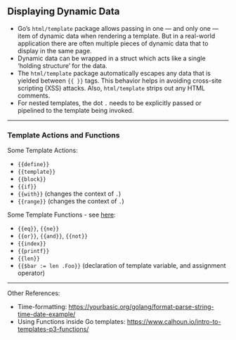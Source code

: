 ## Displaying Dynamic Data

- Go’s `html/template` package allows passing in one — and only one — item of dynamic data when rendering a template. But in a real-world application there are often multiple pieces of dynamic data that to display in the same page.
- Dynamic data can be wrapped in a struct which acts like a single ‘holding structure’ for the data.
- The `html/template` package automatically escapes any data that is yielded between `{{ }}` tags. This behavior helps in avoiding cross-site scripting (XSS) attacks. Also, `html/template` strips out any HTML comments.
- For nested templates, the dot `.` needs to be explicitly passed or pipelined to the template being invoked.

---
### Template Actions and Functions

Some Template Actions:
- `{{define}}`
- `{{template}}`
- `{{block}}`
- `{{if}}`
- `{{with}}` (changes the context of `.`)
- `{{range}}` (changes the context of `.`)

Some Template Functions - see [here](https://golang.org/pkg/text/template/#hdr-Functions):
- `{{eq}}`, `{{ne}}`
- `{{or}}`, `{{and}}`, `{{not}}`
- `{{index}}`
- `{{printf}}`
- `{{len}}`
- `{{$bar := len .Foo}}` (declaration of template variable, and assignment operator)

---

Other References:
- Time-formatting: https://yourbasic.org/golang/format-parse-string-time-date-example/
- Using Functions inside Go templates: https://www.calhoun.io/intro-to-templates-p3-functions/
